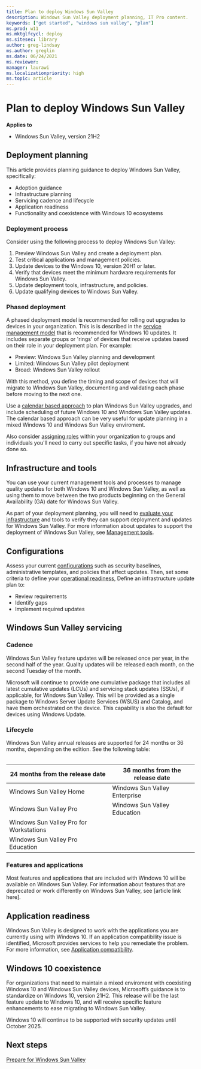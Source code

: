 ```yaml
---
title: Plan to deploy Windows Sun Valley
description: Windows Sun Valley deployment planning, IT Pro content.
keywords: ["get started", "windows sun valley", "plan"]
ms.prod: w11
ms.mktglfcycl: deploy
ms.sitesec: library
author: greg-lindsay
ms.author: greglin
ms.date: 06/24/2021
ms.reviewer: 
manager: laurawi
ms.localizationpriority: high
ms.topic: article
---
```


# Plan to deploy Windows Sun Valley

**Applies to**

-   Windows Sun Valley, version 21H2

## Deployment planning

This article provides planning guidance to deploy Windows Sun Valley, specifically: 
 
   - Adoption guidance
   - Infrastructure planning
   - Servicing cadence and lifecycle 
   - Application readiness 
   - Functionality and coexistence with Windows 10 ecosystems 

### Deployment process

Consider using the following process to deploy Windows Sun Valley:
1. Preview Windows Sun Valley and create a deployment plan. 
2. Test critical applications and management policies.
3. Update devices to the Windows 10, version 20H1 or later.
4. Verify that devices meet the minimum hardware requirements for Windows Sun Valley.
5. Update deployment tools, infrastructure, and policies.
6. Update qualifying devices to Windows Sun Valley.

### Phased deployment

A phased deployment model is recommended for rolling out upgrades to devices in your organization. This is is described in the [service management model](/windows/deployment/update/create-deployment-plan) that is recommended for Windows 10 updates. It includes separate groups or 'rings' of devices that receive updates based on their role in your deployment plan. For example:
- Preview: Windows Sun Valley planning and development
- Limited: Windows Sun Valley pilot deployment
- Broad: Windows Sun Valley rollout

With this method, you define the timing and scope of devices that will migrate to Windows Sun Valley, documenting and validating each phase before moving to the next one.

Use a [calendar based approach](/windows/deployment/update/plan-define-strategy#calendar-approaches) to plan Windows Sun Valley upgrades, and include scheduling of future Windows 10 and Windows Sun Valley updates.  The calendar based approach can be very useful for update planning in a mixed Windows 10 and Windows Sun Valley enviroment.

Also consider [assigning roles](/windows/deployment/update/plan-define-readiness) within your organization to groups and individuals you'll need to carry out specific tasks, if you have not already done so.

## Infrastructure and tools

You can use your current management tools and processes to manage quality updates for both Windows 10 and Windows Sun Valley, as well as using them to move between the two products beginning on the General Availability (GA) date for Windows Sun Valley. 

As part of your deployment planning, you will need to [evaluate your infrastructure](/windows/deployment/update/eval-infra-tools) and tools to verify they can support deployment and updates for Windows Sun Valley.  For more information about updates to support the deployment of Windows Sun Valley, see [Management tools](windows-sv-prepare.md#management-tools).

## Configurations

Assess your current [configurations](/windows/deployment/update/eval-infra-tools#configuration-updates) such as security baselines, administrative templates, and policies that affect updates. Then, set some criteria to define your [operational readiness](/windows/deployment/update/eval-infra-tools#define-operational-readiness-criteria), Define an infrastructure update plan to:
- Review requirements
- Identify gaps
- Implement required updates

## Windows Sun Valley servicing

### Cadence

Windows Sun Valley feature updates will be released once per year, in the second half of the year. Quality updates will be released each month, on the second Tuesday of the month. 

Microsoft will continue to provide one cumulative package that includes all latest cumulative updates (LCUs) and servicing stack updates (SSUs), if applicable, for Windows Sun Valley. This will be provided as a single package to Windows Server Update Services (WSUS) and Catalog, and have them orchestrated on the device. This capability is also the default for devices using Windows Update. 

### Lifecycle

Windows Sun Valley annual releases are supported for 24 months or 36 months, depending on the edition. See the following table:<br>&nbsp;<br>


| 24 months from the release date | 36 months from the release date |
| ------------------------------- | ------------------------------- |
| Windows Sun Valley Home | Windows Sun Valley Enterprise |
| Windows Sun Valley Pro | Windows Sun Valley Education |
| Windows Sun Valley Pro for Workstations |  |
| Windows Sun Valley Pro Education |  |

### Features and applications

Most features and applications that are included with Windows 10 will be available on Windows Sun Valley. For information about features that are deprecated or work differently on Windows Sun Valley, see [article link here].

## Application readiness

Windows Sun Valley is designed to work with the applications you are currently using with Windows 10. If an application compatibility issue is identified, Microsoft provides services to help you remediate the problem. For more information, see [Application compatibility](windows-sv-prepare.md#application-compatibility).

## Windows 10 coexistence

For organizations that need to maintain a mixed enviroment with coexisting Windows 10 and Windows Sun Valley devices, Microsoft’s guidance is to standardize on Windows 10, version 21H2. This release will be the last feature update to Windows 10, and will receive specific feature enhancements to ease migrating to Windows Sun Valley. 

Windows 10 will continue to be supported with security updates until October 2025.

## Next steps

[Prepare for Windows Sun Valley](windows-sv-prepare.md)

